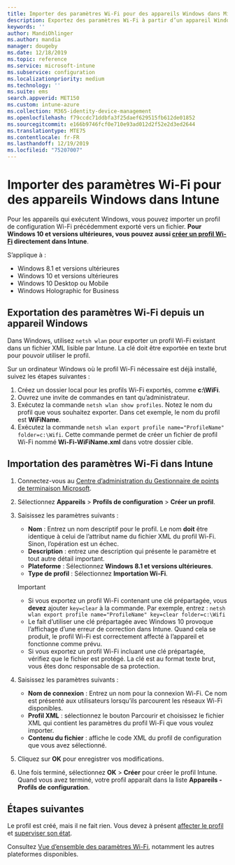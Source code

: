 ```yaml
---
title: Importer des paramètres Wi-Fi pour des appareils Windows dans Microsoft Intune - Azure | Microsoft Docs
description: Exportez des paramètres Wi-Fi à partir d’un appareil Windows dans un fichier XML à l’aide de netsh wlan. Ensuite, importez ce fichier dans Intune pour créer un profil Wi-Fi pour les appareils exécutant Windows 8.1, Windows 10 et Windows Holographic for Business.
keywords: ''
author: MandiOhlinger
ms.author: mandia
manager: dougeby
ms.date: 12/18/2019
ms.topic: reference
ms.service: microsoft-intune
ms.subservice: configuration
ms.localizationpriority: medium
ms.technology: ''
ms.suite: ems
search.appverid: MET150
ms.custom: intune-azure
ms.collection: M365-identity-device-management
ms.openlocfilehash: f79ccdc71ddbfa3f25daef629515fb612de01852
ms.sourcegitcommit: e166b9746fcf0e710e93ad012d2f52e2d3ed2644
ms.translationtype: MTE75
ms.contentlocale: fr-FR
ms.lasthandoff: 12/19/2019
ms.locfileid: "75207007"
---
```

# <a name="import-wi-fi-settings-for-windows-devices-in-intune"></a>Importer des paramètres Wi-Fi pour des appareils Windows dans Intune

Pour les appareils qui exécutent Windows, vous pouvez importer un profil de configuration Wi-Fi précédemment exporté vers un fichier. **Pour Windows 10 et versions ultérieures, vous pouvez aussi [créer un profil Wi-Fi](wi-fi-settings-windows.md) directement dans Intune**.

S’applique à :  
- Windows 8.1 et versions ultérieures
- Windows 10 et versions ultérieures
- Windows 10 Desktop ou Mobile
- Windows Holographic for Business

## <a name="export-wi-fi-settings-from-a-windows-device"></a>Exportation des paramètres Wi-Fi depuis un appareil Windows

Dans Windows, utilisez `netsh wlan` pour exporter un profil Wi-Fi existant dans un fichier XML lisible par Intune. La clé doit être exportée en texte brut pour pouvoir utiliser le profil.

Sur un ordinateur Windows où le profil Wi-Fi nécessaire est déjà installé, suivez les étapes suivantes :

1. Créez un dossier local pour les profils Wi-Fi exportés, comme **c:\WiFi**.
2. Ouvrez une invite de commandes en tant qu’administrateur.
3. Exécutez la commande `netsh wlan show profiles`. Notez le nom du profil que vous souhaitez exporter. Dans cet exemple, le nom du profil est **WiFiName**.
4. Exécutez la commande `netsh wlan export profile name="ProfileName" folder=c:\Wifi`. Cette commande permet de créer un fichier de profil Wi-Fi nommé **Wi-Fi-WiFiName.xml** dans votre dossier cible.

## <a name="import-the-wi-fi-settings-into-intune"></a>Importation des paramètres Wi-Fi dans Intune

1. Connectez-vous au [Centre d’administration du Gestionnaire de points de terminaison Microsoft](https://go.microsoft.com/fwlink/?linkid=2109431).
2. Sélectionnez **Appareils** > **Profils de configuration** > **Créer un profil**.
3. Saisissez les paramètres suivants :

    - **Nom** : Entrez un nom descriptif pour le profil. Le nom **doit** être identique à celui de l’attribut name du fichier XML du profil Wi-Fi. Sinon, l’opération est un échec.
    - **Description** : entrez une description qui présente le paramètre et tout autre détail important.
    - **Plateforme** : Sélectionnez **Windows 8.1 et versions ultérieures**.
    - **Type de profil** : Sélectionnez **Importation Wi-Fi**.

    > [!IMPORTANT]
    > - Si vous exportez un profil Wi-Fi contenant une clé prépartagée, vous **devez** ajouter `key=clear` à la commande. Par exemple, entrez : `netsh wlan export profile name="ProfileName" key=clear folder=c:\Wifi`
    > - Le fait d’utiliser une clé prépartagée avec Windows 10 provoque l’affichage d’une erreur de correction dans Intune. Quand cela se produit, le profil Wi-Fi est correctement affecté à l’appareil et fonctionne comme prévu.
    > - Si vous exportez un profil Wi-Fi incluant une clé prépartagée, vérifiez que le fichier est protégé. La clé est au format texte brut, vous êtes donc responsable de sa protection.

4. Saisissez les paramètres suivants :

    - **Nom de connexion** : Entrez un nom pour la connexion Wi-Fi. Ce nom est présenté aux utilisateurs lorsqu’ils parcourent les réseaux Wi-Fi disponibles.
    - **Profil XML** : sélectionnez le bouton Parcourir et choisissez le fichier XML qui contient les paramètres du profil Wi-Fi que vous voulez importer.
    - **Contenu du fichier** : affiche le code XML du profil de configuration que vous avez sélectionné.

5. Cliquez sur **OK** pour enregistrer vos modifications.
6. Une fois terminé, sélectionnez **OK** > **Créer** pour créer le profil Intune. Quand vous avez terminé, votre profil apparaît dans la liste **Appareils - Profils de configuration**.

## <a name="next-steps"></a>Étapes suivantes

Le profil est créé, mais il ne fait rien. Vous devez à présent [affecter le profil](../device-profile-assign.md) et [superviser son état](device-profile-monitor.md).

Consultez [Vue d’ensemble des paramètres Wi-Fi](wi-fi-settings-configure.md), notamment les autres plateformes disponibles.
